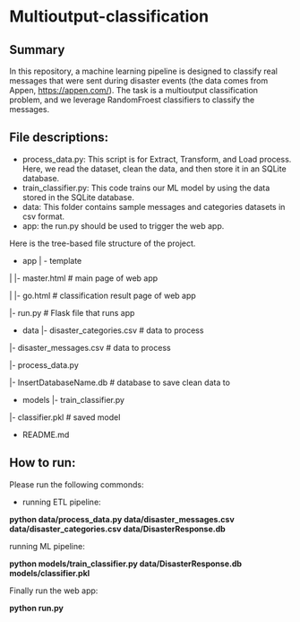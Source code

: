 # Multioutput-classification

## Summary 
In this repository, a machine learning pipeline is designed to classify real messages that were sent during disaster events (the data comes from Appen, https://appen.com/). 
The task is a multioutput classification problem, and we leverage RandomFroest classifiers to classify the messages.

## File descriptions: 

* process_data.py: This script is for Extract, Transform, and Load process. Here, we read the dataset, clean the data, and then store it in an SQLite database.
* train_classifier.py: This code trains our ML model by using the data stored in the SQLite database. 
* data: This folder contains sample messages and categories datasets in csv format.
* app: the run.py should be used to trigger the web app.

Here is the tree-based file structure of the project. 

* app
| - template

| |- master.html # main page of web app

| |- go.html # classification result page of web app

|- run.py # Flask file that runs app


* data
|- disaster_categories.csv # data to process

|- disaster_messages.csv # data to process

|- process_data.py

|- InsertDatabaseName.db # database to save clean data to


* models
|- train_classifier.py

|- classifier.pkl # saved model

* README.md

## How to run:

Please run the following commonds: 

* running  ETL pipeline:

**python data/process_data.py data/disaster_messages.csv data/disaster_categories.csv data/DisasterResponse.db**

running ML pipeline:

**python models/train_classifier.py data/DisasterResponse.db models/classifier.pkl**

Finally run the web app:

**python run.py**
